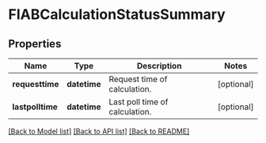 # FIABCalculationStatusSummary


## Properties
Name | Type | Description | Notes
------------ | ------------- | ------------- | -------------
**requesttime** | **datetime** | Request time of calculation. | [optional] 
**lastpolltime** | **datetime** | Last poll time of calculation. | [optional] 

[[Back to Model list]](../README.md#documentation-for-models) [[Back to API list]](../README.md#documentation-for-api-endpoints) [[Back to README]](../README.md)


